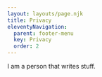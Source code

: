 ```yaml
---
layout: layouts/page.njk
title: Privacy
eleventyNavigation:
  parent: footer-menu
  key: Privacy
  order: 2
---
```


I am a person that writes stuff.
